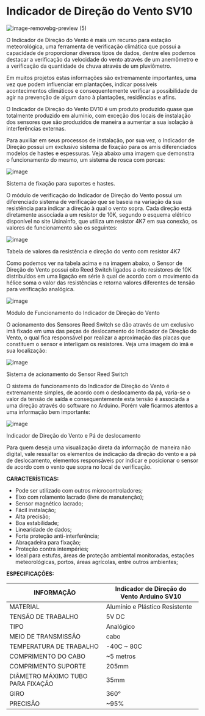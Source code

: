 # Indicador de Direção do Vento SV10
![image-removebg-preview (5)](https://github.com/cyberdebb/estacao_meteorologica/assets/107296659/5addfcc9-ec4f-4d65-b7c1-ada5bca67632)

O Indicador de Direção do Vento é mais um recurso para estação meteorológica, uma ferramenta de verificação climática que possui a capacidade de proporcionar diversos tipos de dados, dentre eles podemos destacar a verificação da velocidade do vento através de um anemômetro e a verificação da quantidade de chuva através de um pluviômetro.

Em muitos projetos estas informações são extremamente importantes, uma vez que podem influenciar em plantações, indicar possíveis acontecimentos climáticos e consequentemente verificar a possibilidade de agir na prevenção de algum dano à plantações, residências e afins.

O Indicador de Direção do Vento DV10 é um produto produzido quase que totalmente produzido em alumínio, com exceção dos locais de instalação dos sensores que são produzidos de maneira a aumentar a sua isolação à interferências externas.

Para auxiliar em seus processos de instalação, por sua vez, o Indicador de Direção possui um exclusivo sistema de fixação para os amis diferenciados modelos de hastes e espessuras. Veja abaixo uma imagem que demonstra o funcionamento do mesmo, um sistema de rosca com porcas:

![image](https://github.com/cyberdebb/estacao_meteorologica/assets/107296659/c993cbd7-67a6-452e-bcf8-3362f92fddd9)

Sistema de fixação para suportes e hastes.

O módulo de verificação do Indicador de Direção do Vento possui um diferenciado sistema de verificação que se baseia na variação da sua resistência para indicar a direção à qual o vento sopra. Cada direção está diretamente associada a um resistor de 10K, segundo o esquema elétrico disponível no site Usinainfo, que utiliza um resistor 4K7 em sua conexão, os valores de funcionamento são os seguintes:

![image](https://github.com/cyberdebb/estacao_meteorologica/assets/107296659/4f825205-755d-4b9b-b003-d3b23d771006)

Tabela de valores da resistência e direção do vento com resistor 4K7

Como podemos ver na tabela acima e na imagem abaixo, o Sensor de Direção do Vento possui oito Reed Switch ligados a oito resistores de 10K distribuídos em uma ligação em série à qual de acordo com o movimento da hélice soma o valor das resistências e retorna valores diferentes de tensão para verificação analógica.

![image](https://github.com/cyberdebb/estacao_meteorologica/assets/107296659/0ca2bc1a-e1a5-4402-a312-2b8f93202c88)

Módulo de Funcionamento do Indicador de Direção do Vento

O acionamento dos Sensores Reed Switch se dão através de um exclusivo imã fixado em uma das peças de deslocamento do Indicador de Direção do Vento, o qual fica responsável por realizar a aproximação das placas que constituem o sensor e interligam os resistores. Veja uma imagem do imã e sua localização:

![image](https://github.com/cyberdebb/estacao_meteorologica/assets/107296659/e7b69386-434b-4e62-ae16-ae04ea37a05e)

Sistema de acionamento do Sensor Reed Switch

O sistema de funcionamento do Indicador de Direção do Vento é extremamente simples, de acordo com o deslocamento da pá, varia-se o valor da tensão de saída e consequentemente esta tensão é associada a uma direção através do software no Arduino. Porém vale ficarmos atentos a uma informação bem importante:

![image](https://github.com/cyberdebb/estacao_meteorologica/assets/107296659/2e8ad047-bb83-4340-863e-c2f4247f71de)

Indicador de Direção do Vento e Pá de deslocamento

Para quem deseja uma visualização direta da informação de maneira não digital, vale ressaltar os elementos de indicação da direção do vento e a pá de deslocamento, elementos responsáveis por indicar e posicionar o sensor de acordo com o vento que sopra no local de verificação.


**CARACTERÍSTICAS:**
- Pode ser utilizado com outros microcontroladores;  
- Eixo com rolamento lacrado (livre de manutenção);  
- Sensor magnético lacrado;  
- Fácil instalação;  
- Alta precisão;  
- Boa estabilidade;  
- Linearidade de dados;  
- Forte proteção anti-interferência;  
- Abraçadeira para fixação;  
- Proteção contra intempéries;  
- Ideal para estufas, áreas de proteção ambiental monitoradas, estações meteorológicas, portos, áreas agrícolas, entre outros ambientes;

**ESPECIFICAÇÕES:**

| INFORMAÇÃO                        | Indicador de Direção do Vento Arduino SV10 |
| --------------------------------- | ------------------------------------------ |
| MATERIAL                          | Alumínio e Plástico Resistente             |
| TENSÃO DE TRABALHO                | 5V DC                                      |
| TIPO                              | Analógico                                  |
| MEIO DE TRANSMISSÃO               | cabo                                       |
| TEMPERATURA DE TRABALHO           | -40C ~ 80C                                 |
| COMPRIMENTO DO CABO               | ~5 metros                                  |
| COMPRIMENTO SUPORTE               | 205mm                                      |
| DIÂMETRO MÁXIMO TUBO PARA FIXAÇÃO | 35mm                                       |
| GIRO                              | 360°                                       |
| PRECISÃO                          | ~95%                                       |



